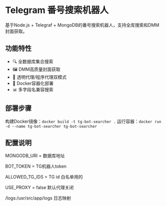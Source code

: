 # Telegram 番号搜索机器人

基于Node.js + Telegraf + MongoDB的番号搜索机器人，支持全库搜索和DMM封面获取。

## 功能特性

- 🔍 全数据库集合搜索
- 🖼️ DMM高质量封面获取
- 🔄 透明代理/程序代理双模式
- 🐳 Docker容器化部署
- 📊 多字段名兼容搜索

## 部署步骤


 构建Docker镜像：`docker build -t tg-bot-searcher .`
 运行容器：`docker run -d --name tg-bot-searcher tg-bot-searcher`

## 配置说明
MONGODB_URI =  数据库地址

BOT_TOKEN = TG机器人token

ALLOWED_TG_IDS = TG id  白名单用的

USE_PROXY = false  默认代理关闭

/logs:/usr/src/app/logs   日志映射

